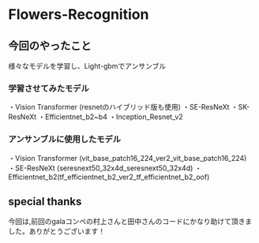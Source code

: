 # Flowers-Recognition
## 今回のやったこと
様々なモデルを学習し、Light-gbmでアンサンブル

### 学習させてみたモデル
・Vision Transformer (resnetのハイブリッド版も使用)
・SE-ResNeXt
・SK-ResNeXt
・Efficientnet_b2~b4
・Inception_Resnet_v2

### アンサンブルに使用したモデル
・Vision Transformer (vit_base_patch16_224_ver2_vit_base_patch16_224)  
・SE-ResNeXt (seresnext50_32x4d_seresnext50_32x4d)
・Efficientnet_b2(tf_efficientnet_b2_ver2_tf_efficientnet_b2_oof)

## special thanks
今回は,前回のgalaコンペの村上さんと田中さんのコードにかなり助けて頂きました。ありがとうございます！